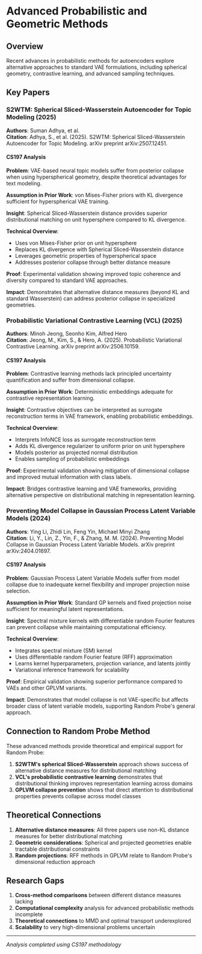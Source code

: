 # Advanced Probabilistic and Geometric Methods

## Overview

Recent advances in probabilistic methods for autoencoders explore alternative approaches to standard VAE formulations, including spherical geometry, contrastive learning, and advanced sampling techniques.

## Key Papers

### S2WTM: Spherical Sliced-Wasserstein Autoencoder for Topic Modeling (2025)
**Authors**: Suman Adhya, et al.  
**Citation**: Adhya, S., et al. (2025). S2WTM: Spherical Sliced-Wasserstein Autoencoder for Topic Modeling. arXiv preprint arXiv:2507.12451.

#### CS197 Analysis

**Problem**: VAE-based neural topic models suffer from posterior collapse when using hyperspherical geometry, despite theoretical advantages for text modeling.

**Assumption in Prior Work**: von Mises-Fisher priors with KL divergence sufficient for hyperspherical VAE training.

**Insight**: Spherical Sliced-Wasserstein distance provides superior distributional matching on unit hypersphere compared to KL divergence.

**Technical Overview**:
- Uses von Mises-Fisher prior on unit hypersphere
- Replaces KL divergence with Spherical Sliced-Wasserstein distance
- Leverages geometric properties of hyperspherical space
- Addresses posterior collapse through better distance measure

**Proof**: Experimental validation showing improved topic coherence and diversity compared to standard VAE approaches.

**Impact**: Demonstrates that alternative distance measures (beyond KL and standard Wasserstein) can address posterior collapse in specialized geometries.

### Probabilistic Variational Contrastive Learning (VCL) (2025)
**Authors**: Minoh Jeong, Seonho Kim, Alfred Hero  
**Citation**: Jeong, M., Kim, S., & Hero, A. (2025). Probabilistic Variational Contrastive Learning. arXiv preprint arXiv:2506.10159.

#### CS197 Analysis

**Problem**: Contrastive learning methods lack principled uncertainty quantification and suffer from dimensional collapse.

**Assumption in Prior Work**: Deterministic embeddings adequate for contrastive representation learning.

**Insight**: Contrastive objectives can be interpreted as surrogate reconstruction terms in VAE framework, enabling probabilistic embeddings.

**Technical Overview**:
- Interprets InfoNCE loss as surrogate reconstruction term
- Adds KL divergence regularizer to uniform prior on unit hypersphere
- Models posterior as projected normal distribution
- Enables sampling of probabilistic embeddings

**Proof**: Experimental validation showing mitigation of dimensional collapse and improved mutual information with class labels.

**Impact**: Bridges contrastive learning and VAE frameworks, providing alternative perspective on distributional matching in representation learning.

### Preventing Model Collapse in Gaussian Process Latent Variable Models (2024)
**Authors**: Ying Li, Zhidi Lin, Feng Yin, Michael Minyi Zhang  
**Citation**: Li, Y., Lin, Z., Yin, F., & Zhang, M. M. (2024). Preventing Model Collapse in Gaussian Process Latent Variable Models. arXiv preprint arXiv:2404.01697.

#### CS197 Analysis

**Problem**: Gaussian Process Latent Variable Models suffer from model collapse due to inadequate kernel flexibility and improper projection noise selection.

**Assumption in Prior Work**: Standard GP kernels and fixed projection noise sufficient for meaningful latent representations.

**Insight**: Spectral mixture kernels with differentiable random Fourier features can prevent collapse while maintaining computational efficiency.

**Technical Overview**:
- Integrates spectral mixture (SM) kernel
- Uses differentiable random Fourier feature (RFF) approximation
- Learns kernel hyperparameters, projection variance, and latents jointly
- Variational inference framework for scalability

**Proof**: Empirical validation showing superior performance compared to VAEs and other GPLVM variants.

**Impact**: Demonstrates that model collapse is not VAE-specific but affects broader class of latent variable models, supporting Random Probe's general approach.

## Connection to Random Probe Method

These advanced methods provide theoretical and empirical support for Random Probe:

1. **S2WTM's spherical Sliced-Wasserstein** approach shows success of alternative distance measures for distributional matching
2. **VCL's probabilistic contrastive learning** demonstrates that distributional thinking improves representation learning across domains
3. **GPLVM collapse prevention** shows that direct attention to distributional properties prevents collapse across model classes

## Theoretical Connections

1. **Alternative distance measures**: All three papers use non-KL distance measures for better distributional matching
2. **Geometric considerations**: Spherical and projected geometries enable tractable distributional constraints
3. **Random projections**: RFF methods in GPLVM relate to Random Probe's dimensional reduction approach

## Research Gaps

1. **Cross-method comparisons** between different distance measures lacking
2. **Computational complexity** analysis for advanced probabilistic methods incomplete
3. **Theoretical connections** to MMD and optimal transport underexplored
4. **Scalability** to very high-dimensional problems uncertain

---
*Analysis completed using CS197 methodology*